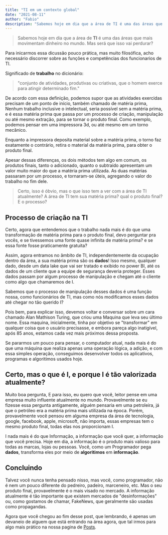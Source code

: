 ```yaml
---
title: "TI em um contexto global"
date: "2021-08-11"
author: "Fabio"
description: "Sabemos hoje em dia que a área de TI é uma das áreas que mais movimentam dinheiro no mundo. Mas será que isso vai perdurar?"
---
```


>Sabemos hoje em dia que a área de __TI__ é uma das áreas que mais movimentam dinheiro no mundo. Mas será que isso vai perdurar?

Para inicarmos essa dicussão pouco prática, mas muito filosófica, acho necessário discorrer sobre as funções e competências dos funcionarios de TI. 

Significado de __trabalho__ no dicionário:
>"conjunto de atividades, produtivas ou criativas, que o homem exerce para atingir determinado fim."

De acordo com essa definição, podemos supor que as atividades exercidas precisam de um ponto de início, também chamado de matéria prima, Nenhum trabalho inclusive o intelectual, seria possível sem a matéria prima, e é essa matéria prima que passa por um processo de criação, manipulação ou até mesmo extração, para se tornar o produto final. Como exemplo, podemos pensar em uma impressora 3d, ou até mesmo em um torno mecânico.

Enquanto a impressora deposita material sobre a matéria prima, o torno faz exatamente o contrário, retira o material da matéria prima, para obter o produto final.

Apesar dessas diferenças, os dois métodos tem algo em comum, os produtos finais, tanto o adicionado, quanto o subtraído apresentam um valor muito maior do que a matéria prima utilizada. As duas matérias passaram por um processo, e tornaram-se úteis, agregando o valor do trabalho no fim dele.

>Certo, isso é óbvio, mas o que isso tem a ver com a área de TI atualmente? A área de TI tem sua matéria prima? qual o produto final? E o processo?

## Processo de criação na TI
Certo, agora que entendemos que o trabalho nada mais é do que uma transformação de matéria prima para o produto final, devo perguntar pra vocês, e se tivessemos uma fonte quase infinita de matéria prima? e se essa fonte fosse praticamente gratuita?

Assim, agora entramos no âmbito de TI, independentemente da ocupação dentro da área, a sua matéria prima são os __dados__!
Isso mesmo, qualquer dado, desde um data lake que vai ser tratado e exibido no power BI, até os dados de um cliente que a equipe de segurança deveria proteger. Esses dados passam por algum processo de manipulação e chegam até o cliente como algo que chamaremos de I.

Sabemos que o processo de manipulação desses dados é uma função nossa, como funcionários de TI, mas como nós modificamos esses dados até chegar no tão querido I?

Pois bem, para explicar isso, devemos voltar e conversar sobre um cara chamado Alan Mathison Turing, que criou uma Maquina que leva seu último nome. Essa maquina, inicialmente, tinha por objetivo se "transformar" em qualquer coisa que o usuário precisasse, e embora pareça algo inatigível, após 85 anos, estamos cada vez mais próximos dessa proposta.

Se pararmos um pouco para pensar, o computador atual, nada mais é do que uma máquina que realiza apenas uma operação lógica, a adição, e com essa simples operação, conseguimos desenvolver todos os aplicativos, programas e algoritimos usados hoje.

## Certo, mas o que é I, e porque I é tão valorizada atualmente?
Muito boa pergunta, E para isso, eu quero que você, leitor pense em uma empresa muito influente atualmente no mundo.
Provavelmente se eu fizesse essa pergunta antigamente, alguém pensaria em uma petroleira, já que o petróleo era a matéria prima mais utilizada na época.
Porém, provavelmente você pensou em alguma empresa da área de tecnologia, google, facebook, apple, microsoft, não importa, essas empresas tem o mesmo produto final, todas elas nos proporcionam I.

I nada mais é do que Informação, a informação que você quer, a informação que você precisa. Hoje em dia, a informação é o produto mais valioso para todas as marcas, lojas ou pessoas. Você, como um Programador pega __dados__, transforma eles por meio de __algoritimos__ em __informação__.

## Concluindo
Talvez você nunca tenha pensado nisso, mas você, como programador, não é nem um pouco diferente do pedreiro, padeiro, marceneiro, etc. Mas o seu produto final, provavelmente é o mais visado no mercado.
A informação atualmente é tão importante que existem mercados de "desinformações" ou, como gostamos de chamar, FakeNews, que geralmente são usadas como propagandas.

Agora que você chegou ao fim desse post, que lembrando, é apenas um devaneio de alguem que está entrando na área agora, que tal irmos para algo mais prático na nossa pagina de [Posts](https://blob-pi.vercel.app/posts).